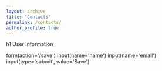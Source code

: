 ```yaml
---
layout: archive
title: "Contacts"
permalink: /contacts/
author_profile: true
---
```


h1 User Information

form(action='/save')
  input(name='name')
  input(name='email')
  input(type='submit', value='Save')

